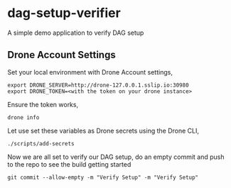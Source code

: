 # dag-setup-verifier

A simple demo application to verify DAG setup

## Drone Account Settings

Set your local environment with Drone Account settings,

```shell
export DRONE_SERVER=http://drone-127.0.0.1.sslip.io:30980
export DRONE_TOKEN=<with the token on your drone instance>
```

Ensure the token works,

```shell
drone info
```

Let use set these variables as Drone secrets using the Drone CLI,

```shell
./scripts/add-secrets
```

Now we are all set to verify our DAG setup, do an empty commit and push to the repo to see the build getting started

```shell
git commit --allow-empty -m "Verify Setup" -m "Verify Setup"
```
